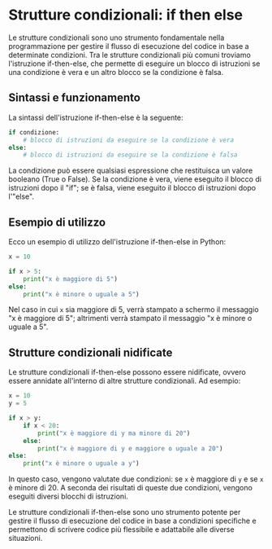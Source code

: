 # Strutture condizionali: if then else

Le strutture condizionali sono uno strumento fondamentale nella programmazione per gestire il flusso di esecuzione del codice in base a determinate condizioni. Tra le strutture condizionali più comuni troviamo l'istruzione if-then-else, che permette di eseguire un blocco di istruzioni se una condizione è vera e un altro blocco se la condizione è falsa.

## Sintassi e funzionamento

La sintassi dell'istruzione if-then-else è la seguente:

```python
if condizione:
    # blocco di istruzioni da eseguire se la condizione è vera
else:
    # blocco di istruzioni da eseguire se la condizione è falsa
```

La condizione può essere qualsiasi espressione che restituisca un valore booleano (True o False). Se la condizione è vera, viene eseguito il blocco di istruzioni dopo il "if"; se è falsa, viene eseguito il blocco di istruzioni dopo l'"else".

## Esempio di utilizzo

Ecco un esempio di utilizzo dell'istruzione if-then-else in Python:

```python
x = 10

if x > 5:
    print("x è maggiore di 5")
else:
    print("x è minore o uguale a 5")
```

Nel caso in cui `x` sia maggiore di 5, verrà stampato a schermo il messaggio "x è maggiore di 5"; altrimenti verrà stampato il messaggio "x è minore o uguale a 5".

## Strutture condizionali nidificate

Le strutture condizionali if-then-else possono essere nidificate, ovvero essere annidate all'interno di altre strutture condizionali. Ad esempio:

```python
x = 10
y = 5

if x > y:
    if x < 20:
        print("x è maggiore di y ma minore di 20")
    else:
        print("x è maggiore di y e maggiore o uguale a 20")
else:
    print("x è minore o uguale a y")
```

In questo caso, vengono valutate due condizioni: se `x` è maggiore di `y` e se `x` è minore di 20. A seconda dei risultati di queste due condizioni, vengono eseguiti diversi blocchi di istruzioni.

Le strutture condizionali if-then-else sono uno strumento potente per gestire il flusso di esecuzione del codice in base a condizioni specifiche e permettono di scrivere codice più flessibile e adattabile alle diverse situazioni.